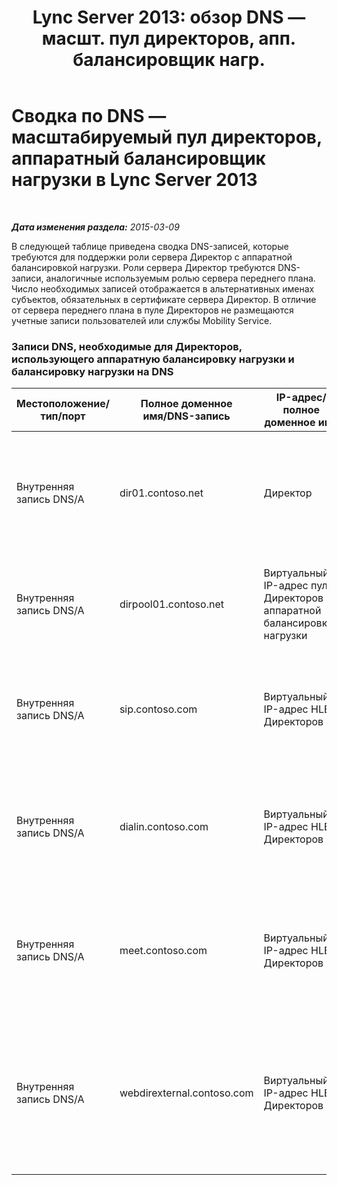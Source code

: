 ﻿---
title: "Lync Server 2013: обзор DNS — масшт. пул директоров, апп. балансировщик нагр."
TOCTitle: Сводка по DNS — масштабируемый пул директоров, аппаратный балансировщик нагрузки
ms:assetid: 08ba48e6-bfa1-4ab0-bc89-d58ddb9c20af
ms:mtpsurl: https://technet.microsoft.com/ru-ru/library/JJ204655(v=OCS.15)
ms:contentKeyID: 49308866
ms.date: 05/19/2016
mtps_version: v=OCS.15
ms.translationtype: HT
---

# Сводка по DNS — масштабируемый пул директоров, аппаратный балансировщик нагрузки в Lync Server 2013

 

_**Дата изменения раздела:** 2015-03-09_

В следующей таблице приведена сводка DNS-записей, которые требуются для поддержки роли сервера Директор с аппаратной балансировкой нагрузки. Роли сервера Директор требуются DNS-записи, аналогичные используемым ролью сервера переднего плана. Число необходимых записей отображается в альтернативных именах субъектов, обязательных в сертификате сервера Директор. В отличие от сервера переднего плана в пуле Директоров не размещаются учетные записи пользователей или службы Mobility Service.

### Записи DNS, необходимые для Директоров, использующего аппаратную балансировку нагрузки и балансировку нагрузки на DNS

<table>
<colgroup>
<col style="width: 25%" />
<col style="width: 25%" />
<col style="width: 25%" />
<col style="width: 25%" />
</colgroup>
<thead>
<tr class="header">
<th>Местоположение/тип/порт</th>
<th>Полное доменное имя/DNS-запись</th>
<th>IP-адрес/полное доменное имя</th>
<th>Сопоставление/комментарии</th>
</tr>
</thead>
<tbody>
<tr class="odd">
<td><p>Внутренняя запись DNS/A</p></td>
<td><p>dir01.contoso.net</p></td>
<td><p>Директор</p></td>
<td><p>Директор содержит запись, которая использовалась для репликации и межсерверного взаимодействия</p></td>
</tr>
<tr class="even">
<td><p>Внутренняя запись DNS/A</p></td>
<td><p>dirpool01.contoso.net</p></td>
<td><p>Виртуальный IP-адрес пула Директоров с аппаратной балансировкой нагрузки</p></td>
<td><p>Запись узла для Директоров с балансировкой нагрузки на DNS</p></td>
</tr>
<tr class="odd">
<td><p>Внутренняя запись DNS/A</p></td>
<td><p>sip.contoso.com</p></td>
<td><p>Виртуальный IP-адрес HLB Директоров</p></td>
<td><p>Входящий протокол SIP для передачи данных от внутреннего интерфейса сервер</p></td>
</tr>
<tr class="even">
<td><p>Внутренняя запись DNS/A</p></td>
<td><p>dialin.contoso.com</p></td>
<td><p>Виртуальный IP-адрес HLB Директоров</p></td>
<td><p>Аппаратный балансировщик нагрузки, опубликованный веб-службами dialin с обратного прокси-сервера</p></td>
</tr>
<tr class="odd">
<td><p>Внутренняя запись DNS/A</p></td>
<td><p>meet.contoso.com</p></td>
<td><p>Виртуальный IP-адрес HLB Директоров</p></td>
<td><p>Аппаратный балансировщик нагрузки, опубликованный веб-службами meet с обратного прокси-сервера</p></td>
</tr>
<tr class="even">
<td><p>Внутренняя запись DNS/A</p></td>
<td><p>webdirexternal.contoso.com</p></td>
<td><p>Виртуальный IP-адрес HLB Директоров</p></td>
<td><p>Аппаратный балансировщик нагрузки, опубликованный и определенный внешними службами веб-билетов обратного прокси-сервера для Директоров</p></td>
</tr>
</tbody>
</table>

